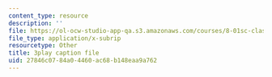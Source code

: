 ```yaml
---
content_type: resource
description: ''
file: https://ol-ocw-studio-app-qa.s3.amazonaws.com/courses/8-01sc-classical-mechanics-fall-2016/27846c0784a04460ac68b148eaa9a762_Xsg27_uGVZA.srt
file_type: application/x-subrip
resourcetype: Other
title: 3play caption file
uid: 27846c07-84a0-4460-ac68-b148eaa9a762
---
```

